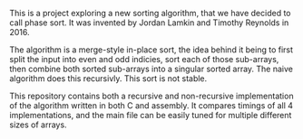 This is a project exploring a new sorting algorithm, that we have decided to call phase sort. It was invented by Jordan Lamkin and Timothy Reynolds in 2016.

The algorithm is a merge-style in-place sort, the idea behind it being to first split the input into even and odd indicies, sort each of those sub-arrays, then combine both sorted sub-arrays into a singular sorted array. The naive algorithm does this recursivly. This sort is not stable.

This repository contains both a recursive and non-recursive implementation of the algorithm written in both C and assembly. It compares timings of all 4 implementations, and the main file can be easily tuned for multiple different sizes of arrays.
